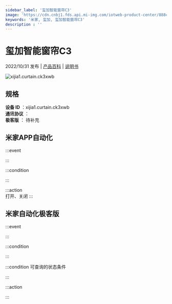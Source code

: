 ```yaml
---
sidebar_label: '玺加智能窗帘C3'
image: 'https://cdn.cnbj1.fds.api.mi-img.com/iotweb-product-center/888cb4b8f439ea855e1ca5afd7cd0f32_1663749902475.png?GalaxyAccessKeyId=AKVGLQWBOVIRQ3XLEW&Expires=9223372036854775807&Signature=4Ofr2zrpKUtrVf2LsDOf/ouRTeA='
keywords: '米家, 玺加, 玺加智能窗帘C3'
description : ''
---
```

# 玺加智能窗帘C3

2022/10/31 发布 | [产品百科](https://home.mi.com/webapp/content/baike/product/index.html?model=xijia1.curtain.ck3xwb/) | [说明书](https://home.mi.com/views/introduction.html?model=xijia1.curtain.ck3xwb&region=cn)

![xijia1.curtain.ck3xwb](https://cdn.cnbj1.fds.api.mi-img.com/iotweb-product-center/888cb4b8f439ea855e1ca5afd7cd0f32_1663749902475.png?GalaxyAccessKeyId=AKVGLQWBOVIRQ3XLEW&Expires=9223372036854775807&Signature=4Ofr2zrpKUtrVf2LsDOf/ouRTeA=)

## 规格  
> 
**设备 ID** ：xijia1.curtain.ck3xwb  
**通讯协议** ：  
**极客版**  ： 待补充 


## 米家APP自动化  

:::event  

:::

:::condition  

:::

:::action   
打开、关闭
:::

## 米家自动化极客版  

:::event  

:::

:::condition  

:::

:::condition 可查询的状态条件  

:::

:::action  

:::

        
